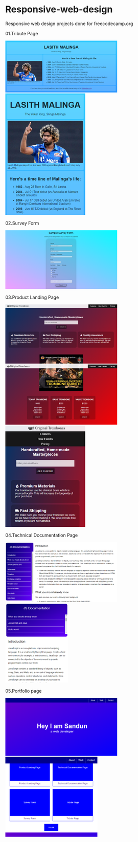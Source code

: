 # Responsive-web-design
Responsive web design projects done for freecodecamp.org

01.Tribute Page

<img src="https://github.com/gsmperera/Responsive-web-design/blob/master/source/tribute-page.png?raw=true" width=350px> <img src="https://github.com/gsmperera/Responsive-web-design/blob/master/source/tribute-page-low-width.png?raw=true" width=250px>

02.Survey Form

<img src="https://github.com/gsmperera/Responsive-web-design/blob/master/source/survey-form.png?raw=true" width=350px>

03.Product Landing Page

<img src="https://github.com/gsmperera/Responsive-web-design/blob/master/source/product-landing.png?raw=true" width=350px> <img src="https://github.com/gsmperera/Responsive-web-design/blob/master/source/product-landing2.png?raw=true" width=350px> <img src="https://github.com/gsmperera/Responsive-web-design/blob/master/source/product-landing-low-width.png?raw=true" width=250px>

04.Technical Documentation Page

<img src="https://github.com/gsmperera/Responsive-web-design/blob/master/source/documentation.png?raw=true" width=350px> <img src="https://github.com/gsmperera/Responsive-web-design/blob/master/source/documentation-low-width.png?raw=true" height=250px>

05.Portfolio page

<img src="https://github.com/gsmperera/Responsive-web-design/blob/master/source/portfolio-page.png?raw=true" width=350px> <img src="https://github.com/gsmperera/Responsive-web-design/blob/master/source/portfolio-page-low-width.png?raw=true" height=250px>
